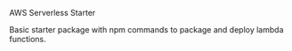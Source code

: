 AWS Serverless Starter

Basic starter package with npm commands to package and deploy lambda functions.
